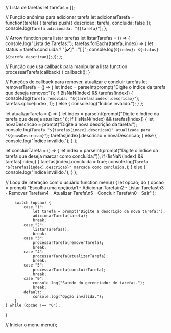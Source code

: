 // Lista de tarefas
let tarefas = [];

// Função anônima para adicionar tarefa
let adicionarTarefa = function(tarefa) {
    tarefas.push({ descricao: tarefa, concluida: false });
    console.log(`Tarefa adicionada: "${tarefa}"`);
};

// Arrow function para listar tarefas
let listarTarefas = () => {
    console.log("Lista de Tarefas:");
    tarefas.forEach((tarefa, index) => {
        let status = tarefa.concluida ? "[✔️]" : "[ ]";
        console.log(`${index}: ${status} ${tarefa.descricao}`);
    });
};

// Função que usa callback para manipular a lista
function processarTarefa(callback) {
    callback();
}

// Funções de callback para remover, atualizar e concluir tarefas
let removerTarefa = () => {
    let index = parseInt(prompt("Digite o índice da tarefa que deseja remover:"));
    if (!isNaN(index) && tarefas[index]) {
        console.log(`Tarefa removida: "${tarefas[index].descricao}"`);
        tarefas.splice(index, 1);
    } else {
        console.log("Índice inválido.");
    }
};

let atualizarTarefa = () => {
    let index = parseInt(prompt("Digite o índice da tarefa que deseja atualizar:"));
    if (!isNaN(index) && tarefas[index]) {
        let novaDescricao = prompt("Digite a nova descrição da tarefa:");
        console.log(`Tarefa "${tarefas[index].descricao}" atualizada para "${novaDescricao}"`);
        tarefas[index].descricao = novaDescricao;
    } else {
        console.log("Índice inválido.");
    }
};

let concluirTarefa = () => {
    let index = parseInt(prompt("Digite o índice da tarefa que deseja marcar como concluída:"));
    if (!isNaN(index) && tarefas[index]) {
        tarefas[index].concluida = true;
        console.log(`Tarefa "${tarefas[index].descricao}" marcada como concluída.`);
    } else {
        console.log("Índice inválido.");
    }
};

// Loop de interação com o usuário
function menu() {
    let opcao;
    do {
        opcao = prompt(
            "Escolha uma opção:\n1 - Adicionar Tarefa\n2 - Listar Tarefas\n3 - Remover Tarefa\n4 - Atualizar Tarefa\n5 - Concluir Tarefa\n0 - Sair"
        );

        switch (opcao) {
            case "1":
                let tarefa = prompt("Digite a descrição da nova tarefa:");
                adicionarTarefa(tarefa);
                break;
            case "2":
                listarTarefas();
                break;
            case "3":
                processarTarefa(removerTarefa);
                break;
            case "4":
                processarTarefa(atualizarTarefa);
                break;
            case "5":
                processarTarefa(concluirTarefa);
                break;
            case "0":
                console.log("Saindo do gerenciador de tarefas.");
                break;
            default:
                console.log("Opção inválida.");
        }
    } while (opcao !== "0");
}

// Iniciar o menu
menu();
